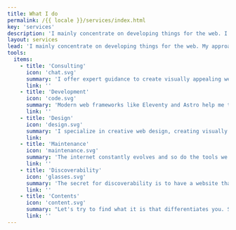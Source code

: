 ```yaml
---
title: What I do
permalink: /{{ locale }}/services/index.html
key: 'services'
description: 'I mainly concentrate on developing things for the web. I place value on performance, accessibility, simplicity and long term support.'
layout: services
lead: 'I mainly concentrate on developing things for the web. My approach is semantic HTML, some CSS, and a dash of JavaScript for flavor. I place value on performance, accessibility, simplicity and long term support. Also: websites should be fun!'
tools:
  items:
    - title: 'Consulting'
      icon: 'chat.svg'
      summary: 'I offer expert guidance to create visually appealing websites, tailored to you personally, giving your visitors a coherent impression of you and what you offer.'
      link: ''
    - title: 'Development'
      icon: 'code.svg'
      summary: 'Modern web frameworks like Eleventy and Astro help me to create websites based on semantic HTML, CSS and JavaScript without the need for databases or server-side languages.'
      link: ''
    - title: 'Design'
      icon: 'design.svg'
      summary: 'I specialize in creative web design, creating visually stunning experiences: Elegant, responsive websites that are fun and easy to use.'
      link:
    - title: 'Maintenance'
      icon: 'maintenance.svg'
      summary: 'The internet constantly evolves and so do the tools we use to build websites. I make sure that my websites function optimally and are secure over the long term.'
      link: ''
    - title: 'Discoverability'
      icon: 'glasses.svg'
      summary: 'The secret for discoverability is to have a website that is great in every way: Technically perfect, fast and secure, clear in terms of structure, with genuinly good copy. I can help you with that.'
      link: ''
    - title: 'Contents'
      icon: 'content.svg'
      summary: "Let's try to find what it is that differentiates you. Something personal, that refers to the essence or philosophy of the project or product. "
      link: ''
---
```

